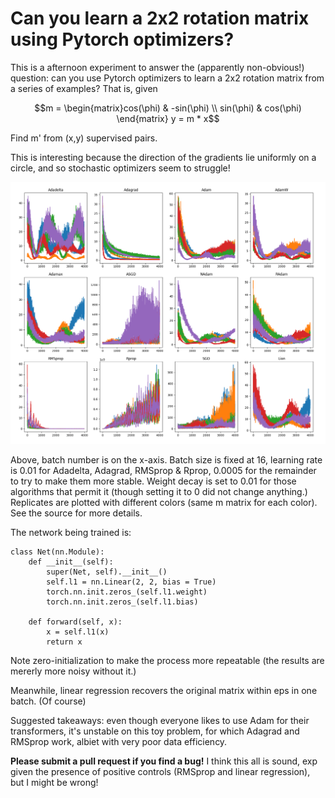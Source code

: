 # Can you learn a 2x2 rotation matrix using Pytorch optimizers?

This is a afternoon experiment to answer the (apparently non-obvious!) question: can you use Pytorch optimizers to learn a 2x2 rotation matrix from a series of examples?  That is, given 
```math
m = \begin{matrix}cos(\phi) & -sin(\phi) \\ sin(\phi) & cos(\phi) \end{matrix}
y = m * x
```
Find m' from (x,y) supervised pairs.  

This is interesting because the direction of the gradients lie uniformly on a circle, and so stochastic optimizers seem to struggle!

![](plot.png)

Above, batch number is on the x-axis.  Batch size is fixed at 16, learning rate is 0.01 for Adadelta, Adagrad, RMSprop & Rprop, 0.0005 for the remainder to try to make them more stable.  Weight decay is set to 0.01 for those algorithms that permit it (though setting it to 0 did not change anything.)  Replicates are plotted with different colors (same m matrix for each color).  See the source for more details.

The network being trained is: 
```
class Net(nn.Module): 
	def __init__(self):
		super(Net, self).__init__()
		self.l1 = nn.Linear(2, 2, bias = True)
		torch.nn.init.zeros_(self.l1.weight)
		torch.nn.init.zeros_(self.l1.bias)
		
	def forward(self, x): 
		x = self.l1(x)
		return x
```
Note zero-initialization to make the process more repeatable (the results are mererly more noisy without it.)

Meanwhile, linear regression recovers the original matrix within eps in one batch. (Of course)

Suggested takeaways: even though everyone likes to use Adam for their transformers, it's unstable on this toy problem, for which Adagrad and RMSprop work, albiet with very poor data efficiency.

**Please submit a pull request if you find a bug!** I think this all is sound, exp given the presence of positive controls (RMSprop and linear regression), but I might be wrong!
